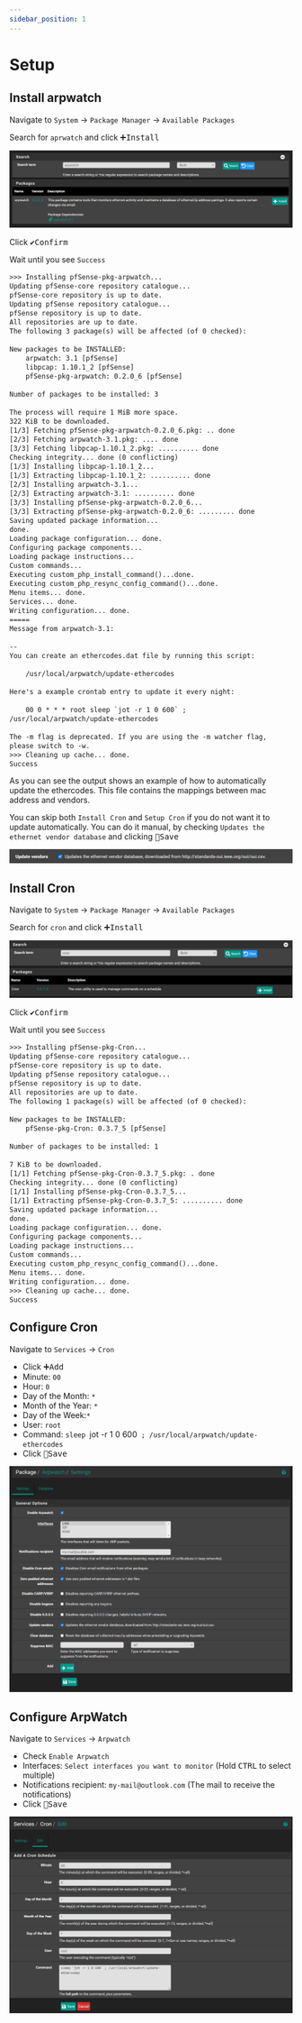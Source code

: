 ```yaml
---
sidebar_position: 1
---
```


# Setup

## Install arpwatch

Navigate to `System` -> `Package Manager` -> `Available Packages`

Search for `aprwatch` and click <kbd>➕Install</kbd>

![arpwatch-package-install](img/arpwatch-package-install.png)

Click <kbd>✔️Confirm</kbd>

Wait until you see `Success`

```shell
>>> Installing pfSense-pkg-arpwatch...
Updating pfSense-core repository catalogue...
pfSense-core repository is up to date.
Updating pfSense repository catalogue...
pfSense repository is up to date.
All repositories are up to date.
The following 3 package(s) will be affected (of 0 checked):

New packages to be INSTALLED:
	arpwatch: 3.1 [pfSense]
	libpcap: 1.10.1_2 [pfSense]
	pfSense-pkg-arpwatch: 0.2.0_6 [pfSense]

Number of packages to be installed: 3

The process will require 1 MiB more space.
322 KiB to be downloaded.
[1/3] Fetching pfSense-pkg-arpwatch-0.2.0_6.pkg: .. done
[2/3] Fetching arpwatch-3.1.pkg: .... done
[3/3] Fetching libpcap-1.10.1_2.pkg: .......... done
Checking integrity... done (0 conflicting)
[1/3] Installing libpcap-1.10.1_2...
[1/3] Extracting libpcap-1.10.1_2: .......... done
[2/3] Installing arpwatch-3.1...
[2/3] Extracting arpwatch-3.1: .......... done
[3/3] Installing pfSense-pkg-arpwatch-0.2.0_6...
[3/3] Extracting pfSense-pkg-arpwatch-0.2.0_6: ......... done
Saving updated package information...
done.
Loading package configuration... done.
Configuring package components...
Loading package instructions...
Custom commands...
Executing custom_php_install_command()...done.
Executing custom_php_resync_config_command()...done.
Menu items... done.
Services... done.
Writing configuration... done.
=====
Message from arpwatch-3.1:

--
You can create an ethercodes.dat file by running this script:

    /usr/local/arpwatch/update-ethercodes

Here's a example crontab entry to update it every night:

    00 0 * * * root sleep `jot -r 1 0 600` ; /usr/local/arpwatch/update-ethercodes

The -m flag is deprecated. If you are using the -m watcher flag,
please switch to -w.
>>> Cleaning up cache... done.
Success
```

As you can see the output shows an example of how to automatically update the ethercodes.
This file contains the mappings between mac address and vendors.

You can skip both `Install Cron` and `Setup Cron` if you do not want it to update automatically.
You can do it manual, by checking `Updates the ethernet vendor database` and clicking <kbd>💾Save</kbd>

![arpwatch-vendors](img/arpwatch-vendors.png)

## Install Cron

Navigate to `System` -> `Package Manager` -> `Available Packages`

Search for `cron` and click <kbd>➕Install</kbd>

![cron-package-install](img/cron-package-install.png)

Click <kbd>✔️Confirm</kbd>

Wait until you see `Success`

```shell
>>> Installing pfSense-pkg-Cron...
Updating pfSense-core repository catalogue...
pfSense-core repository is up to date.
Updating pfSense repository catalogue...
pfSense repository is up to date.
All repositories are up to date.
The following 1 package(s) will be affected (of 0 checked):

New packages to be INSTALLED:
	pfSense-pkg-Cron: 0.3.7_5 [pfSense]

Number of packages to be installed: 1

7 KiB to be downloaded.
[1/1] Fetching pfSense-pkg-Cron-0.3.7_5.pkg: . done
Checking integrity... done (0 conflicting)
[1/1] Installing pfSense-pkg-Cron-0.3.7_5...
[1/1] Extracting pfSense-pkg-Cron-0.3.7_5: .......... done
Saving updated package information...
done.
Loading package configuration... done.
Configuring package components...
Loading package instructions...
Custom commands...
Executing custom_php_resync_config_command()...done.
Menu items... done.
Writing configuration... done.
>>> Cleaning up cache... done.
Success
```

## Configure Cron

Navigate to `Services` -> `Cron`

- Click <kbd>➕Add</kbd>
- Minute: `00`
- Hour: `0`
- Day of the Month: `*`
- Month of the Year: `*`
- Day of the Week:`*`
- User: `root`
- Command: `sleep `jot -r 1 0 600` ; /usr/local/arpwatch/update-ethercodes`
- Click <kbd>💾Save</kbd>

![arpwatch-configuration](img/arpwatch-configuration.png)

## Configure ArpWatch

Navigate to `Services` -> `Arpwatch`

- Check `Enable Arpwatch`
- Interfaces: `Select interfaces you want to monitor` (Hold <kbd>CTRL</kbd> to select multiple)
- Notifications recipient: `my-mail@outlook.com` (The mail to receive the notifications)
- Click <kbd>💾Save</kbd>

![cron-configuration](img/cron-configuration.png)
